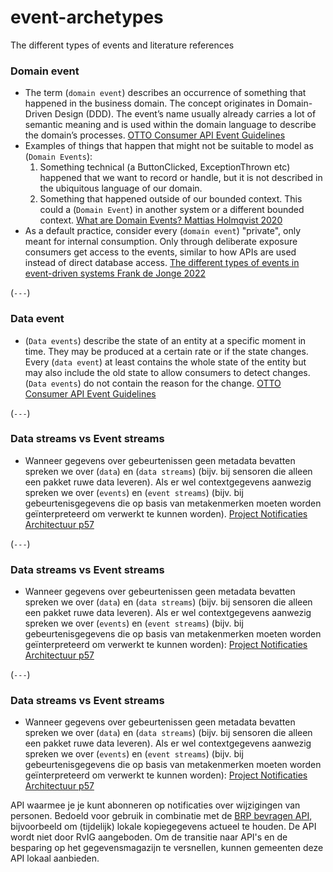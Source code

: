 # event-archetypes
The different types of events and literature references

### Domain event
* The term (`domain event`) describes an occurrence of something that happened in the business domain. The concept originates in Domain-Driven Design (DDD). The event’s name usually already carries a lot of semantic meaning and is used within the domain language to describe the domain’s processes. [OTTO Consumer API Event Guidelines](https://api.otto.de/portal/guidelines/event-guidelines/concepts#domain-events)
* Examples of things that happen that might not be suitable to model as (`Domain Events`):
    1. Something technical (a ButtonClicked, ExceptionThrown etc) happened that we want to record or handle, but it is not described in the ubiquitous language of our domain.
    2. Something that happened outside of our bounded context. This could a (`Domain Event`) in another system or a different bounded context. [What are Domain Events? Mattias Holmqvist 2020](https://web.archive.org/web/20221201162409/https://serialized.io/ddd/domain-event/)
* As a default practice, consider every (`domain event`) "private", only meant for internal consumption. Only through deliberate exposure consumers get access to the events, similar to how APIs are used instead of direct database access. [The different types of events in event-driven systems Frank de Jonge 2022](https://blog.frankdejonge.nl/the-different-types-of-events-in-event-driven-systems/)
    
(`---`)

### Data event
* (`Data events`) describe the state of an entity at a specific moment in time. They may be produced at a certain rate or if the state changes. Every (`data event`) at least contains the whole state of the entity but may also include the old state to allow consumers to detect changes. (`Data events`) do not contain the reason for the change. [OTTO Consumer API Event Guidelines](https://api.otto.de/portal/guidelines/event-guidelines/concepts#data-events)

(`---`)

### Data streams vs Event streams
* Wanneer gegevens over gebeurtenissen geen metadata bevatten spreken we over (`data`) en (`data streams`) (bijv. bij sensoren die alleen een pakket ruwe data leveren). Als er wel contextgegevens aanwezig spreken we over (`events`) en (`event streams`) (bijv. bij gebeurtenisgegevens die op basis van metakenmerken moeten worden geïnterpreteerd om verwerkt te kunnen worden). [Project Notificaties Architectuur p57](https://github.com/VNG-Realisatie/notificatieservices/blob/main/docs/achtergronddocumentatie/notificatieservices_architectuur.pdf)

(`---`)

### Data streams vs Event streams
* Wanneer gegevens over gebeurtenissen geen metadata bevatten spreken we over (`data`) en (`data streams`) (bijv. bij sensoren die alleen een pakket ruwe data leveren). Als er wel contextgegevens aanwezig spreken we over (`events`) en (`event streams`) (bijv. bij gebeurtenisgegevens die op basis van metakenmerken moeten worden geïnterpreteerd om verwerkt te kunnen worden): [Project Notificaties Architectuur p57](https://github.com/VNG-Realisatie/notificatieservices/blob/main/docs/achtergronddocumentatie/notificatieservices_architectuur.pdf)

(`---`)

### Data streams vs Event streams
* Wanneer gegevens over gebeurtenissen geen metadata bevatten spreken we over (`data`) en (`data streams`) (bijv. bij sensoren die alleen een pakket ruwe data leveren). Als er wel contextgegevens aanwezig spreken we over (`events`) en (`event streams`) (bijv. bij gebeurtenisgegevens die op basis van metakenmerken moeten worden geïnterpreteerd om verwerkt te kunnen worden): [Project Notificaties Architectuur p57](https://github.com/VNG-Realisatie/notificatieservices/blob/main/docs/achtergronddocumentatie/notificatieservices_architectuur.pdf)






API waarmee je je kunt abonneren op notificaties over wijzigingen van personen. Bedoeld voor gebruik in combinatie met de [BRP bevragen API](https://vng-realisatie.github.io/Haal-Centraal-BRP-bevragen), bijvoorbeeld om (tijdelijk) lokale kopiegegevens actueel te houden.
De API wordt niet door RvIG aangeboden. Om de transitie naar API's en de besparing op het gegevensmagazijn te versnellen, kunnen gemeenten deze API lokaal aanbieden.  


